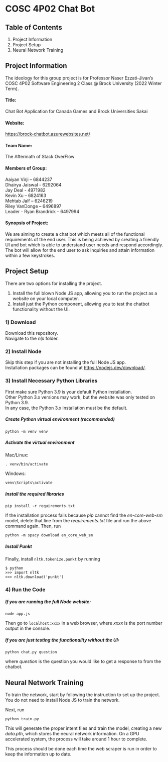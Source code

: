 # COSC 4P02 Chat Bot

## Table of Contents
1. Project Information
2. Project Setup
3. Neural Network Training

## Project Information

The ideology for this group project is for Professor Naser Ezzati-Jivan’s COSC 4P02 Software Engineering 2 Class @ Brock University (2022 Winter Term).
 
#### Title:

Chat Bot Application for Canada Games and Brock Universities Sakai

#### Website:

https://brock-chatbot.azurewebsites.net/

#### Team Name:

The Aftermath of Stack OverFlow
 
#### Members of Group:

Aaiyan Virji – 6844237  
Dhairya Jaiswal - 6292064  
Jay Deal - 4971982  
Kevin Xu – 6824163  
Mehtab Jalf – 6246219  
Riley VanDonge – 6496897  
Leader - Ryan Brandrick – 6497994  
 
#### Synopsis of Project:

We are aiming to create a chat bot which meets all of the functional requirements of the end user. This is being achieved by creating a friendly UI and bot which is able to understand user needs and respond accordingly. The bot will allow for the end user to ask inquiries and attain information within a few keystrokes.

## Project Setup

There are two options for installing the project.
1. Install the full blown Node JS app, allowing you to run the project as a website on your local computer.
2. Install just the Python component, allowing you to test the chatbot functionality without the UI.

### 1) Download
Download this repository.  
Navigate to the *nlp* folder.  

### 2) Install Node
Skip this step if you are not installing the full Node JS app.  
Installation packages can be found at https://nodejs.dev/download/.   

### 3) Install Necessary Python Libraries
First make sure Python 3.9 is your default Python installation.  
Other Python 3.x versions may work, but the website was only tested on Python 3.9.  
In any case, the Python 3.x installation must be the default.  

##### Create Python virtual environment (recommended)
```
python -m venv venv
```

##### Activate the virtual environment  
Mac/Linux:
```
. venv/bin/activate
```
Windows:
```
venv\Scripts\activate
```

##### Install the required libraries
```
pip install -r requirements.txt
```

If the installation process fails because *pip* cannot find the *en-core-web-sm* model, delete that line from the *requirements.txt* file and run the above command again. Then, run 
```
python -m spacy download en_core_web_sm
```

##### Install Punkt
Finally, install ```nltk.tokenize.punkt``` by running
```
$ python
>>> import nltk
>>> nltk.download('punkt')
```

### 4) Run the Code
##### If you are running the full Node website:
```
node app.js
```
Then go to ```localhost:xxxx``` in a web browser, where *xxxx* is the port number output in the console.

##### If you are just testing the functionality without the UI:
```
python chat.py question
```
where *question* is the question you would like to get a response to from the chatbot.

## Neural Network Training
To train the network, start by following the instruction to set up the project. You do not need to install Node JS to train the network.

Next, run
```
python train.py
```

This will generate the proper intent files and train the model, creating a new *data.pth*, which stores the neural network information. On a GPU accelerated system, the process will take around 1 hour to complete.

This process should be done each time the web scraper is run in order to keep the information up to date.
